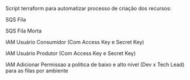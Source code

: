 Script terraform para automatizar processo de criação dos recursos:

SQS Fila

SQS Fila Morta

IAM Usuário Consumidor (Com Access Key e Secret Key)

IAM Usuário Produtor (Com Access Key e Secret Key)

IAM Adicionar Permissao a politica de baixo e alto nível (Dev x Tech Lead) para as filas por ambiente
